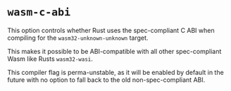 # `wasm-c-abi`

This option controls whether Rust uses the spec-compliant C ABI when compiling
for the `wasm32-unknown-unknown` target.

This makes it possible to be ABI-compatible with all other spec-compliant Wasm
like Rusts `wasm32-wasi`.

This compiler flag is perma-unstable, as it will be enabled by default in the
future with no option to fall back to the old non-spec-compliant ABI.
